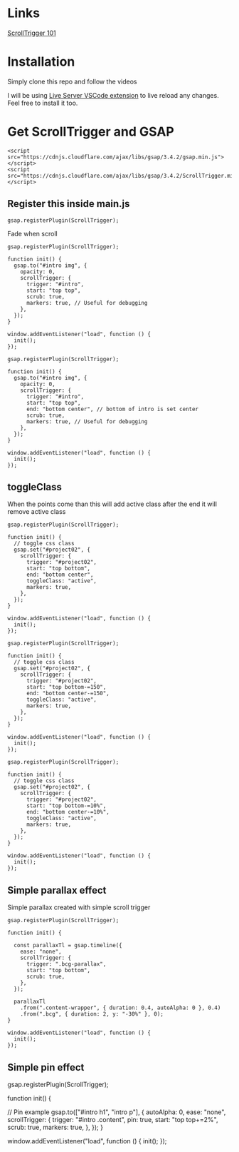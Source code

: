 # Links

[ScrollTrigger 101](https://ihatetomatoes.net/store/)

# Installation

Simply clone this repo and follow the videos

I will be using [Live Server VSCode extension](https://marketplace.visualstudio.com/items?itemName=ritwickdey.LiveServer) to live reload any changes. Feel free to install it too.

# Get ScrollTrigger and GSAP

```
<script src="https://cdnjs.cloudflare.com/ajax/libs/gsap/3.4.2/gsap.min.js"></script>
<script src="https://cdnjs.cloudflare.com/ajax/libs/gsap/3.4.2/ScrollTrigger.min.js"></script>
```

## Register this inside main.js

```
gsap.registerPlugin(ScrollTrigger);
```

Fade when scroll

```
gsap.registerPlugin(ScrollTrigger);

function init() {
  gsap.to("#intro img", {
    opacity: 0,
    scrollTrigger: {
      trigger: "#intro",
      start: "top top",
      scrub: true,
      markers: true, // Useful for debugging
    },
  });
}

window.addEventListener("load", function () {
  init();
});
```

```
gsap.registerPlugin(ScrollTrigger);

function init() {
  gsap.to("#intro img", {
    opacity: 0,
    scrollTrigger: {
      trigger: "#intro",
      start: "top top",
      end: "bottom center", // bottom of intro is set center
      scrub: true,
      markers: true, // Useful for debugging
    },
  });
}

window.addEventListener("load", function () {
  init();
});
```

## toggleClass

When the points come than this will add active class after the end it will remove active class

```
gsap.registerPlugin(ScrollTrigger);

function init() {
  // toggle css class
  gsap.set("#project02", {
    scrollTrigger: {
      trigger: "#project02",
      start: "top bottom",
      end: "bottom center",
      toggleClass: "active",
      markers: true,
    },
  });
}

window.addEventListener("load", function () {
  init();
});

```

```
gsap.registerPlugin(ScrollTrigger);

function init() {
  // toggle css class
  gsap.set("#project02", {
    scrollTrigger: {
      trigger: "#project02",
      start: "top bottom-=150",
      end: "bottom center-=150",
      toggleClass: "active",
      markers: true,
    },
  });
}

window.addEventListener("load", function () {
  init();
});

```

```
gsap.registerPlugin(ScrollTrigger);

function init() {
  // toggle css class
  gsap.set("#project02", {
    scrollTrigger: {
      trigger: "#project02",
      start: "top bottom-=10%",
      end: "bottom center-=10%",
      toggleClass: "active",
      markers: true,
    },
  });
}

window.addEventListener("load", function () {
  init();
});

```

## Simple parallax effect

Simple parallax created with simple scroll trigger

```
gsap.registerPlugin(ScrollTrigger);

function init() {

  const parallaxTl = gsap.timeline({
    ease: "none",
    scrollTrigger: {
      trigger: ".bcg-parallax",
      start: "top bottom",
      scrub: true,
    },
  });

  parallaxTl
    .from(".content-wrapper", { duration: 0.4, autoAlpha: 0 }, 0.4)
    .from(".bcg", { duration: 2, y: "-30%" }, 0);
}

window.addEventListener("load", function () {
  init();
});
```

## Simple pin effect

gsap.registerPlugin(ScrollTrigger);

function init() {

// Pin example
gsap.to(["#intro h1", "intro p"], {
autoAlpha: 0,
ease: "none",
scrollTrigger: {
trigger: "#intro .content",
pin: true,
start: "top top+=2%",
scrub: true,
markers: true,
},
});
}

window.addEventListener("load", function () {
init();
});
